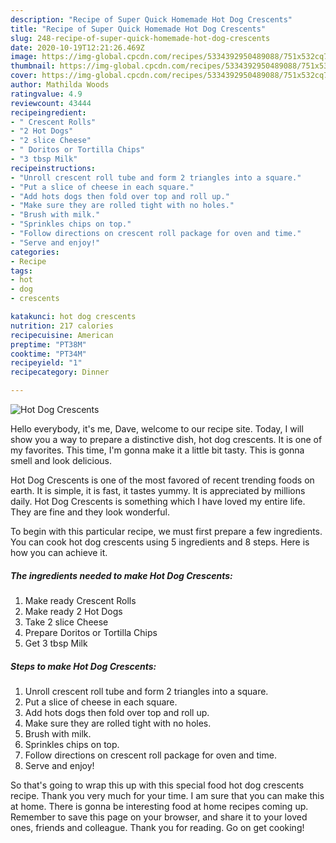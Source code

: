 ```yaml
---
description: "Recipe of Super Quick Homemade Hot Dog Crescents"
title: "Recipe of Super Quick Homemade Hot Dog Crescents"
slug: 248-recipe-of-super-quick-homemade-hot-dog-crescents
date: 2020-10-19T12:21:26.469Z
image: https://img-global.cpcdn.com/recipes/5334392950489088/751x532cq70/hot-dog-crescents-recipe-main-photo.jpg
thumbnail: https://img-global.cpcdn.com/recipes/5334392950489088/751x532cq70/hot-dog-crescents-recipe-main-photo.jpg
cover: https://img-global.cpcdn.com/recipes/5334392950489088/751x532cq70/hot-dog-crescents-recipe-main-photo.jpg
author: Mathilda Woods
ratingvalue: 4.9
reviewcount: 43444
recipeingredient:
- " Crescent Rolls"
- "2 Hot Dogs"
- "2 slice Cheese"
- " Doritos or Tortilla Chips"
- "3 tbsp Milk"
recipeinstructions:
- "Unroll crescent roll tube and form 2 triangles into a square."
- "Put a slice of cheese in each square."
- "Add hots dogs then fold over top and roll up."
- "Make sure they are rolled tight with no holes."
- "Brush with milk."
- "Sprinkles chips on top."
- "Follow directions on crescent roll package for oven and time."
- "Serve and enjoy!"
categories:
- Recipe
tags:
- hot
- dog
- crescents

katakunci: hot dog crescents 
nutrition: 217 calories
recipecuisine: American
preptime: "PT38M"
cooktime: "PT34M"
recipeyield: "1"
recipecategory: Dinner

---
```



![Hot Dog Crescents](https://img-global.cpcdn.com/recipes/5334392950489088/751x532cq70/hot-dog-crescents-recipe-main-photo.jpg)

Hello everybody, it's me, Dave, welcome to our recipe site. Today, I will show you a way to prepare a distinctive dish, hot dog crescents. It is one of my favorites. This time, I'm gonna make it a little bit tasty. This is gonna smell and look delicious.

Hot Dog Crescents is one of the most favored of recent trending foods on earth. It is simple, it is fast, it tastes yummy. It is appreciated by millions daily. Hot Dog Crescents is something which I have loved my entire life. They are fine and they look wonderful.




To begin with this particular recipe, we must first prepare a few ingredients. You can cook hot dog crescents using 5 ingredients and 8 steps. Here is how you can achieve it.

<!--inarticleads1-->

##### The ingredients needed to make Hot Dog Crescents:

1. Make ready  Crescent Rolls
1. Make ready 2 Hot Dogs
1. Take 2 slice Cheese
1. Prepare  Doritos or Tortilla Chips
1. Get 3 tbsp Milk




<!--inarticleads2-->

##### Steps to make Hot Dog Crescents:

1. Unroll crescent roll tube and form 2 triangles into a square.
1. Put a slice of cheese in each square.
1. Add hots dogs then fold over top and roll up.
1. Make sure they are rolled tight with no holes.
1. Brush with milk.
1. Sprinkles chips on top.
1. Follow directions on crescent roll package for oven and time.
1. Serve and enjoy!




So that's going to wrap this up with this special food hot dog crescents recipe. Thank you very much for your time. I am sure that you can make this at home. There is gonna be interesting food at home recipes coming up. Remember to save this page on your browser, and share it to your loved ones, friends and colleague. Thank you for reading. Go on get cooking!
